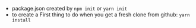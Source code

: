 

- package.json created by `npm init` or `yarn init`
- to create a  First thing to do when you get a fresh clone from github: `yarn install`

